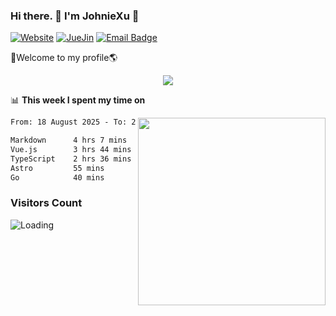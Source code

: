 ### Hi there. 👋 I'm JohnieXu :lemon:

[![Website](https://img.shields.io/badge/-Website-c14438?style=flat-square&logo=w&logoColor=white)](https://johniexu.github.io/)
[![JueJin](https://img.shields.io/badge/-JueJin-c14438?style=flat-square&logo=j&logoColor=white)](https://juejin.cn/user/2277843822444958)
[![Email Badge](https://img.shields.io/badge/-Email-c14438?style=flat-square&logo=Email&logoColor=white&link=mailto:281910378@qq.com)](mailto:281910378@qq.com)

🚀Welcome to my profile🌎

<center>
<img align='center' src="https://images.unsplash.com/photo-1690689636978-90d0f3592791?ixlib=rb-4.0.3&ixid=M3wxMjA3fDB8MHxwaG90by1wYWdlfHx8fGVufDB8fHx8fA%3D%3D&auto=format&fit=crop&w=2070&q=80">
</center>

📊 **This week I spent my time on**

<img align='right' width="300" src="https://github-readme-stats.vercel.app/api?username=JohnieXu&show_icons=true&title_color=fff&icon_color=79ff97&text_color=9f9f9f&bg_color=151515&count_private=true">

<!--START_SECTION:waka-->

```txt
From: 18 August 2025 - To: 25 August 2025

Markdown      4 hrs 7 mins    ███████▒░░░░░░░░░░░░░░░░░   29.24 %
Vue.js        3 hrs 44 mins   ██████▓░░░░░░░░░░░░░░░░░░   26.50 %
TypeScript    2 hrs 36 mins   ████▓░░░░░░░░░░░░░░░░░░░░   18.47 %
Astro         55 mins         █▓░░░░░░░░░░░░░░░░░░░░░░░   06.57 %
Go            40 mins         █▒░░░░░░░░░░░░░░░░░░░░░░░   04.79 %
```

<!--END_SECTION:waka-->

### Visitors Count
<img align="left" src = "https://profile-counter.glitch.me/JohnieXu/count.svg" alt ="Loading">
